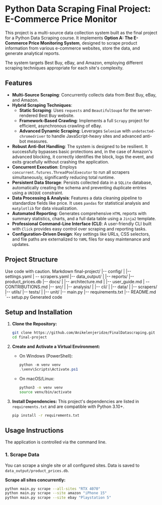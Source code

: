 # Python Data Scraping Final Project: E-Commerce Price Monitor

This project is a multi-source data collection system built as the final project for a Python Data Scraping course. It implements **Option A: The E-Commerce Price Monitoring System**, designed to scrape product information from various e-commerce websites, store the data, and generate analytical reports.

The system targets Best Buy, eBay, and Amazon, employing different scraping techniques appropriate for each site's complexity.

## Features

- **Multi-Source Scraping**: Concurrently collects data from Best Buy, eBay, and Amazon.
- **Hybrid Scraping Techniques**:
  - **Static Scraping**: Uses `requests` and `BeautifulSoup4` for the server-rendered Best Buy website.
  - **Framework-Based Crawling**: Implements a full `Scrapy` project for efficient, asynchronous crawling of eBay.
  - **Advanced Dynamic Scraping**: Leverages `Selenium` with `undetected-chromedriver` to handle JavaScript-heavy sites and advanced anti-bot measures.
- **Robust Anti-Bot Handling**: The system is designed to be resilient. It successfully bypasses basic protections and, in the case of Amazon's advanced blocking, it correctly identifies the block, logs the event, and exits gracefully without crashing the application.
- **Concurrent Execution**: Employs `concurrent.futures.ThreadPoolExecutor` to run all scrapers simultaneously, significantly reducing total runtime.
- **Persistent Data Storage**: Persists collected data in a `SQLite` database, automatically creating the schema and preventing duplicate entries using a `UNIQUE` constraint.
- **Data Processing & Analysis**: Features a data cleaning pipeline to standardize fields like price. It uses `pandas` for statistical analysis and `matplotlib` for data visualization.
- **Automated Reporting**: Generates comprehensive `HTML` reports with summary statistics, charts, and a full data table using a `Jinja2` template.
- **Professional Command-Line Interface (CLI)**: A user-friendly CLI built with `Click` provides easy control over scraping and reporting tasks.
- **Configuration-Driven Design**: Key settings like URLs, CSS selectors, and file paths are externalized to `YAML` files for easy maintenance and updates.

## Project Structure

Use code with caution.
Markdown
final-project/
|-- config/
| |-- settings.yaml
| -- scrapers.yaml |-- data_output/ | |-- reports/ |-- product_prices.db
|-- docs/
| |-- architecture.md
| |-- user_guide.md
| -- CONTRIBUTIONS.md |-- src/ | |-- analysis/ | |-- cli/ | |-- data/ | |-- scrapers/ |-- utils/
|-- tests/
| |-- unit/
|-- main.py
|-- requirements.txt
|-- README.md
`-- setup.py
Generated code

## Setup and Installation

1.  **Clone the Repository:**

    ```bash
    git clone https://github.com/Anikelenjeridze/FinalDatascraping.git
    cd final-project
    ```

2.  **Create and Activate a Virtual Environment:**

    - On Windows (PowerShell):
      ```powershell
      python -m venv venv
      .\venv\Scripts\Activate.ps1
      ```
    - On macOS/Linux:
      ```bash
      python3 -m venv venv
      source venv/bin/activate
      ```

3.  **Install Dependencies:**
    This project's dependencies are listed in `requirements.txt` and are compatible with Python 3.10+.
    ```bash
    pip install -r requirements.txt
    ```

## Usage Instructions

The application is controlled via the command line.

### 1. Scrape Data

You can scrape a single site or all configured sites. Data is saved to `data_output/product_prices.db`.

**Scrape all sites concurrently:**

```bash
python main.py scrape --all-sites "RTX 4070"
python main.py scrape --site amazon "iPhone 15"
python main.py scrape --site ebay "Playstation 5"
```
